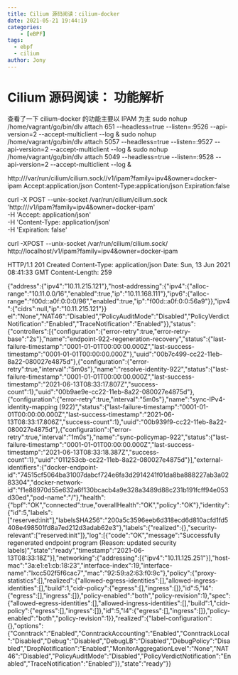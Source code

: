 ```yaml
---
title: Cilium 源码阅读：cilium-docker
date: 2021-05-21 19:44:19
categories: 
	- [eBPF]
tags:
  - ebpf
  - cilium
author: Jony
---
```




# Cilium 源码阅读： 功能解析

查看了一下 cilium-docker 的功能主要以 IPAM 为主
sudo nohup /home/vagrant/go/bin/dlv attach 651 --headless=true --listen=:9526  --api-version=2 --accept-multiclient --log &
sudo nohup /home/vagrant/go/bin/dlv attach 5057 --headless=true --listen=:9527  --api-version=2 --accept-multiclient --log &
sudo nohup /home/vagrant/go/bin/dlv attach 5049 --headless=true --listen=:9528  --api-version=2 --accept-multiclient --log &


http:///var/run/cilium/cilium.sock//v1/ipam?family=ipv4&owner=docker-ipam
Accept:application/json
Content-Type:application/json
Expiration:false


curl -X POST --unix-socket /var/run/cilium/cilium.sock \
  'http:///v1/ipam?family=ipv4&owner=docker-ipam' \
  -H 'Accept: application/json' \
  -H 'Content-Type: application/json' \
  -H 'Expiration: false' 



curl -XPOST --unix-socket /var/run/cilium/cilium.sock/  http://localhost/v1/ipam?family=ipv4&owner=docker-ipam

HTTP/1.1 201 Created
Content-Type: application/json
Date: Sun, 13 Jun 2021 08:41:33 GMT
Content-Length: 259

{"address":{"ipv4":"10.11.215.121"},"host-addressing":{"ipv4":{"alloc-range":"10.11.0.0/16","enabled":true,"ip":"10.11.168.111"},"ipv6":{"alloc-range":"f00d::a0f:0:0:0/96","enabled":true,"ip":"f00d::a0f:0:0:56a9"}},"ipv4":{"cidrs":null,"ip":"10.11.215.121"}}
el":"None","NAT46":"Disabled","PolicyAuditMode":"Disabled","PolicyVerdictNotification":"Enabled","TraceNotification":"Enabled"}},"status":{"controllers":[{"configuration":{"error-retry":true,"error-retry-base":"2s"},"name":"endpoint-922-regeneration-recovery","status":{"last-failure-timestamp":"0001-01-01T00:00:00.000Z","last-success-timestamp":"0001-01-01T00:00:00.000Z"},"uuid":"00b7c499-cc22-11eb-8a22-080027e4875d"},{"configuration":{"error-retry":true,"interval":"5m0s"},"name":"resolve-identity-922","status":{"last-failure-timestamp":"0001-01-01T00:00:00.000Z","last-success-timestamp":"2021-06-13T08:33:17.807Z","success-count":1},"uuid":"00b9ae9e-cc22-11eb-8a22-080027e4875d"},{"configuration":{"error-retry":true,"interval":"5m0s"},"name":"sync-IPv4-identity-mapping (922)","status":{"last-failure-timestamp":"0001-01-01T00:00:00.000Z","last-success-timestamp":"2021-06-13T08:33:17.806Z","success-count":1},"uuid":"00b939f9-cc22-11eb-8a22-080027e4875d"},{"configuration":{"error-retry":true,"interval":"1m0s"},"name":"sync-policymap-922","status":{"last-failure-timestamp":"0001-01-01T00:00:00.000Z","last-success-timestamp":"2021-06-13T08:33:18.387Z","success-count":1},"uuid":"011253cb-cc22-11eb-8a22-080027e4875d"}],"external-identifiers":{"docker-endpoint-id":"74515cf5064ba31007dabcf724e6fa3d2914241f01da8ba888227ab3a0283304","docker-network-id":"f1e88970d55e632a6f130bcacb4a9e328a3489d88c231b191fcff94e053d30ed","pod-name":"/"},"health":{"bpf":"OK","connected":true,"overallHealth":"OK","policy":"OK"},"identity":{"id":5,"labels":["reserved:init"],"labelsSHA256":"200a5c3596eeb6d318ecd6d810acfd1fd5408e498501fd8a7ed212d3adab62e3"},"labels":{"realized":{},"security-relevant":["reserved:init"]},"log":[{"code":"OK","message":"Successfully regenerated endpoint program (Reason: updated security labels)","state":"ready","timestamp":"2021-06-13T08:33:18Z"}],"networking":{"addressing":[{"ipv4":"10.11.125.251"}],"host-mac":"3a:e1:e1:cb:18:23","interface-index":19,"interface-name":"lxcc502f5f6cac7","mac":"92:59:a2:63:f0:9c"},"policy":{"proxy-statistics":[],"realized":{"allowed-egress-identities":[],"allowed-ingress-identities":[],"build":1,"cidr-policy":{"egress":[],"ingress":[]},"id":5,"l4":{"egress":[],"ingress":[]},"policy-enabled":"both","policy-revision":1},"spec":{"allowed-egress-identities":[],"allowed-ingress-identities":[],"build":1,"cidr-policy":{"egress":[],"ingress":[]},"id":5,"l4":{"egress":[],"ingress":[]},"policy-enabled":"both","policy-revision":1}},"realized":{"label-configuration":{},"options":{"Conntrack":"Enabled","ConntrackAccounting":"Enabled","ConntrackLocal":"Disabled","Debug":"Disabled","DebugLB":"Disabled","DebugPolicy":"Disabled","DropNotification":"Enabled","MonitorAggregationLevel":"None","NAT46":"Disabled","PolicyAuditMode":"Disabled","PolicyVerdictNotification":"Enabled","TraceNotification":"Enabled"}},"state":"ready"}}